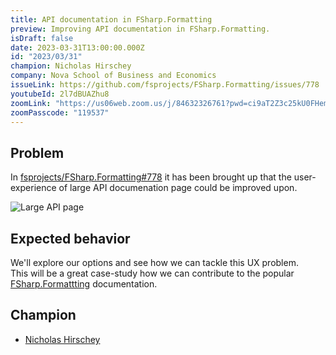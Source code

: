 ```yaml
---
title: API documentation in FSharp.Formatting
preview: Improving API documentation in FSharp.Formatting.
isDraft: false
date: 2023-03-31T13:00:00.000Z
id: "2023/03/31"
champion: Nicholas Hirschey
company: Nova School of Business and Economics
issueLink: https://github.com/fsprojects/FSharp.Formatting/issues/778
youtubeId: 2l7dBUAZhu8
zoomLink: "https://us06web.zoom.us/j/84632326761?pwd=ci9aT2Z3c25kU0FHemhoRVMrU2NxQT09"
zoomPasscode: "119537"
---
```


## Problem

In [fsprojects/FSharp.Formatting#778](https://github.com/fsprojects/FSharp.Formatting/issues/778) it has been brought up that the user-experience of large API documenation page could be improved upon.

![Large API page](https://user-images.githubusercontent.com/6868833/201503980-bae61b16-b4ee-4e57-81a4-7aaf4233b1f2.png)

## Expected behavior

We'll explore our options and see how we can tackle this UX problem.  
This will be a great case-study how we can contribute to the popular [FSharp.Formattting](https://fsprojects.github.io/FSharp.Formatting/) documentation.

## Champion

- [Nicholas Hirschey](http://www.nhirschey.com/)
